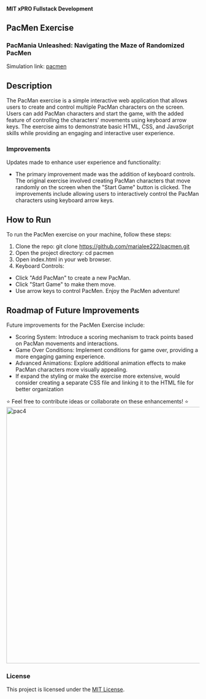 #### MIT xPRO Fullstack Development
## PacMen Exercise
### PacMania Unleashed: Navigating the Maze of Randomized PacMen
Simulation link: [pacmen](https://marialee222.github.io/pacmen/)

## Description
The PacMan exercise is a simple interactive web application that allows users to create and control multiple PacMan characters on the screen. Users can add PacMan characters and start the game, with the added feature of controlling the characters' movements using keyboard arrow keys. The exercise aims to demonstrate basic HTML, CSS, and JavaScript skills while providing an engaging and interactive user experience.

### Improvements
Updates made to enhance user experience and functionality:
- The primary improvement made was the addition of keyboard controls. The original exercise involved creating PacMan characters that move randomly on the screen when the "Start Game" button is clicked. The improvements include allowing users to interactively control the PacMan characters using keyboard arrow keys.
	
## How to Run
To run the PacMen exercise on your machine, follow these steps:
1. Clone the repo: git clone https://github.com/marialee222/pacmen.git
2. Open the project directory: cd pacmen
3. Open index.html in your web browser.
4. Keyboard Controls:
- Click "Add PacMan" to create a new PacMan.
- Click "Start Game" to make them move.
- Use arrow keys to control PacMen.
Enjoy the PacMen adventure!

## Roadmap of Future Improvements
Future improvements for the PacMen Exercise include:
 - Scoring System:  Introduce a scoring mechanism to track points based on PacMan movements and interactions.
 - Game Over Conditions:  Implement conditions for game over, providing a more engaging gaming experience.
 - Advanced Animations:  Explore additional animation effects to make PacMan characters more visually appealing.
 - If  expand the styling or make the exercise more extensive, would consider creating a separate CSS file and linking it to the HTML file for better organization
	
:star: Feel free to contribute ideas or collaborate on these enhancements! :star:
<img width="668" alt="pac4" src="https://github.com/marialee222/pacmen/assets/150623001/d316ce03-5a55-4179-8413-270f8e7a94ff">

### License
This project is licensed under the [MIT License](https://opensource.org/licenses/MIT).

